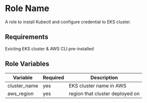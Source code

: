 Role Name
=========

A role to install Kubectl and configure credential to EKS cluster.

Requirements
------------
Exicting EKS cluster & AWS CLI pre-installed 

Role Variables
--------------

| Variable                | Required   | Description                     |
|-------------------------|------------|---------------------------------|
| cluster_name            | yes        | EKS cluster name in AWS         |
| aws_region              | yes        | region that cluster deployed on |


